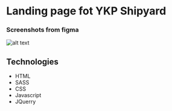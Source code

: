 # Landing page fot YKP Shipyard

### Screenshots from figma
![alt text](https://github.com/mdikhtiaruk/ykp/blob/main/assets/img/ykpgit.jpg)

## Technologies
+ HTML
+ SASS
+ CSS
+ Javascript
+ JQuerry

